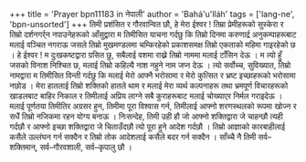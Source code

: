 +++
title = 'Prayer bpn11183 in नेपाली'
author = 'Bahá'u'lláh'
tags = ['lang-ne', 'bpn-unsorted']
+++
तिमी प्रशंसित र गौरवान्वित छौ, हे मेरा ईश्वर ! तिम्रा प्रेमीहरूको सुस्केरा र तिम्रो दर्शनगर्र्न नपाउनेहरूको आँसुद्वारा म तिमीसित याचना गर्दछु कि तिम्रो दिनमा करुणार्द्र अनुकम्पाहरूबाट मलाई वञ्चित नगराऊ जसले तिम्रो मुखमण्डलमा चम्किरहेको प्रकाशसमक्ष तिम्रो एकताको महिमा गाइरहेको छ । हे ईश्वर ! म दुःखकष्टद्वारा ग्रसित छु, सबैलाई वशमा राख्ने तिम्रो नाममा मलाई टाँसिन देऊ । म त्यो हुँ जसको  विनाश निश्चित छ, मलाई तिम्रो कहिल्यै नाश नहुने नाम जप्न देऊ । त्यो सर्वोच्च, सुविख्यात, तिम्रो नामद्वारा म तिमीसित विन्ती गर्दछु कि मलाई मेरो आफ्नै भरोसामा र मेरो कुत्सित र भ्रष्ट इच्छाहरूको भरोसामा नछोड । मेरा हातलाई तिम्रो शक्तिको हातले थाम र मलाई मेरा व्यर्थ कल्पनाहरू तथा भ्रमपूर्ण विचारहरूको खाडलबाट बाहिर निकाल र तिमीलाई अप्रिय लाग्ने सबै कुराहरूबाट मलाई चोख्याएर निर्मल गराइदेऊ । मलाई पूर्णतया तिमीतिर अग्रसर हुन, तिमीमा पूरा विश्वास गर्न, तिमीलाई आफ्नो शरणस्थलको रूपमा खोज्न र सधैं तिम्रो नजिकमा रहन योग्य बनाऊ । निःसन्देह, तिमी उही हौ जो आफ्नो शक्तिद्वारा जे चाहन्छौ त्यही गर्दछौ र आफ्नो इच्छा शक्तिद्वारा जे चिताउँदछौ त्यो पूरा हुने आदेश गर्दछौ । तिम्रो आज्ञाको कारबाहीलाई कसैले उल्लंघन गर्न सक्दैन र तिम्रो तोक आदेशलाई कसैले बदर गर्न सक्दैन । साँच्चै नै तिमी सर्व– शक्तिमान्, सर्व–गौरवशाली, सर्व–कृपालु छौ ।
